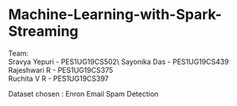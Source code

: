 # Machine-Learning-with-Spark-Streaming


Team: \
Sravya Yepuri - PES1UG19CS502\ 
Sayonika Das - PES1UG19CS439 \
Rajeshwari R - PES1UG19CS375 \
Ruchita V R - PES1UG19CS397

Dataset chosen : Enron Email Spam Detection



